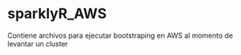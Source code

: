 # sparklyR_AWS

Contiene archivos para ejecutar bootstraping en AWS al momento de levantar un cluster
